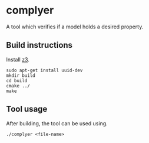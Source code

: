 # complyer

A tool which verifies if a model holds a desired property.

## Build instructions

Install [z3](https://github.com/Z3Prover/z3).

```
sudo apt-get install uuid-dev
mkdir build
cd build
cmake ../
make
```

## Tool usage

After building, the tool can be used using.

```
./complyer <file-name>
```
